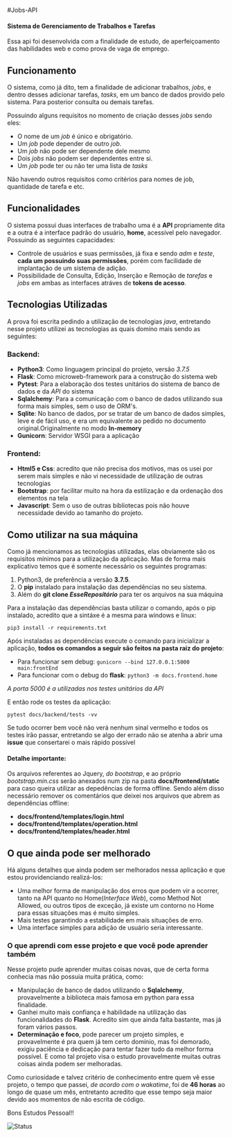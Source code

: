 #Jobs-API
#### Sistema de Gerenciamento de Trabalhos e Tarefas
Essa api foi desenvolvida com a finalidade de estudo, de aperfeiçoamento das habilidades web e como prova de vaga de emprego.

##  Funcionamento
O sistema, como já dito, tem a finalidade de adicionar trabalhos, *jobs*, e dentro desses adicionar tarefas, *tasks*, em um banco de dados provido pelo sistema. Para posterior consulta ou demais tarefas.

Possuindo alguns requisitos no momento de criação desses *jobs* sendo eles:
- O nome de um *job* é único e obrigatório.
- Um *job* pode depender de outro *job*.
- Um *job* não pode ser dependente dele mesmo
- Dois *jobs* não podem ser dependentes entre si.
- Um *job* pode ter ou não ter uma lista de *tasks*

Não havendo outros requisitos como critérios para nomes de job, quantidade de tarefa e etc.

## Funcionalidades
O sistema possui duas interfaces de trabalho uma é a **API** propriamente dita e a outra é a interface padrão do usuário, **home**, acessível pelo navegador.
Possuindo as seguintes capacidades:
- Controle de usuários e suas permissões, já fixa e sendo *adm* e *teste*, **cada um possuindo suas permissões**, porém com facilidade de implantação de um sistema de adição.
- Possibilidade de Consulta, Edição, Inserção e Remoção de *tarefas* e *jobs* em ambas as interfaces atráves de **tokens de acesso**.

## Tecnologias Utilizadas
A prova foi escrita pedindo a utilização de tecnologias *java*, entretando nesse projeto utilizei as tecnologias as quais domino mais sendo as seguintes:
### Backend:
- **Python3**: Como linguagem principal do projeto, versão *3.7.5*
- **Flask**: Como microweb-framework para a construção do sistema web
- **Pytest**: Para a elaboração dos testes unitários do sistema de banco de dados e da *API* do sistema
- **Sqlalchemy**: Para a comunicação com o banco de dados utilizando sua forma mais simples, sem o uso de ORM's.
- **Sqlite**: No banco de dados, por se tratar de um banco de dados simples, leve e de fácil uso, e era um equivalente ao pedido no documento original.Originalmente no modo **In-memory**
- **Gunicorn**: Servidor WSGI para a aplicação

### Frontend:
- **Html5 e Css**: acredito que não precisa dos motivos, mas os usei por serem mais simples e não vi necessidade de utilização de outras tecnologias
- **Bootstrap**: por facilitar muito na hora da estilização e da ordenação dos elementos na tela
- **Javascript**: Sem o uso de outras bibliotecas pois não houve necessidade devido ao tamanho do projeto.

## Como utilizar na sua máquina
Como já mencionamos as tecnologias utilizadas, elas obviamente são os requisitos mínimos para a utilização da aplicação. Mas de forma mais explicativo temos que é somente necessário os seguintes programas:
1. Python3, de preferência a versão **3.7.5**.
2. O **pip** instalado para instalação das dependências no seu sistema.
3. Além do **git clone *EsseRepositório*** para ter os arquivos na sua máquina

Para a instalação das dependências basta utilizar o comando, após o pip instalado, acredito que a sintáxe é a mesma para windows e linux:

`pip3 install -r requirements.txt`

Após instaladas as dependências execute o comando para inicializar a aplicação, **todos os comandos a seguir são feitos na pasta raiz do projeto**:

- Para funcionar sem debug: `gunicorn --bind 127.0.0.1:5000 main:frontEnd` 
- Para funcionar com o debug do **flask**: `python3 -m docs.frontend.home`

*A porta 5000 é a utilizadas nos testes unitários da API*

E então rode os testes da aplicação:

`pytest docs/backend/tests -vv`

Se tudo ocorrer bem você não verá nenhum sinal vermelho e todos os testes irão passar, entretando se algo der errado não se atenha a abrir uma **issue** que consertarei o mais rápido possível

#### Detalhe importante:
Os arquivos referentes ao Jquery, *do bootstrap*, e ao próprio *bootstrap.min.css* serão anexados num zip na pasta **docs/frontend/static** para caso queira utilizar as depedências de forma offline. Sendo além disso necessário remover os comentários que deixei nos arquivos que abrem as dependências offline:
- **docs/frontend/templates/login.html**
- **docs/frontend/templates/operation.html**
- **docs/frontend/templates/header.html**

## O que ainda pode ser melhorado
Há alguns detalhes que ainda podem ser melhorados nessa aplicação e que estou providenciando realizá-los:
- Uma melhor forma de manipulação dos erros que podem vir a ocorrer, tanto na API quanto no Home(*Interface Web*), como Method Not Allowed, ou outros tipos de exceção, já existe um contorno no Home para essas situações mas é muito simples.
- Mais testes garantindo a estabilidade em mais situações de erro.
- Uma interface simples para adição de usuário seria interessante.

###  O que aprendi com esse projeto e que você pode aprender também

Nesse projeto pude aprender muitas coisas novas, que de certa forma conhecia mas não possuia muita prática, como: 
- Manipulação de banco de dados utilizando o **Sqlalchemy**, provavelmente a biblioteca mais famosa em python para essa finalidade. 
- Ganhei muito mais confiança e habilidade na utilização das funcionalidades do **Flask**. Acredito sim que ainda falta bastante, mas já foram vários passos.
- **Determinação e foco**, pode parecer um projeto simples, e provavelmente é pra quem já tem certo domínio, mas foi demorado, exigiu paciência e dedicação para tentar fazer tudo da melhor forma possível. E como tal projeto visa o estudo provavelmente muitas outras coisas ainda podem ser melhoradas.

Como curiosidade e talvez critério de conhecimento entre quem vê esse projeto, o tempo que passei, *de acordo com o wakatime*, foi de **46 horas** ao longo de quase um mês, entretanto acredito que esse tempo seja maior devido aos momentos de não escrita de código.

Bons Estudos Pessoal!!

![Status](https://img.shields.io/badge/Working-Yes-Success "Status")